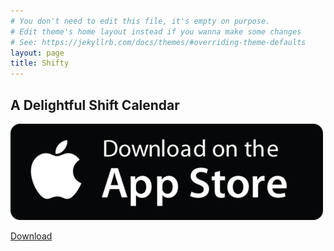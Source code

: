 ```yaml
---
# You don't need to edit this file, it's empty on purpose.
# Edit theme's home layout instead if you wanna make some changes
# See: https://jekyllrb.com/docs/themes/#overriding-theme-defaults
layout: page
title: Shifty
---
```


## A Delightful Shift Calendar

![Download on App Store](/assets/download_on_app_store.png)

[Download](https://itunes.apple.com/us/app/apple-store/id718617321?mt=8)
